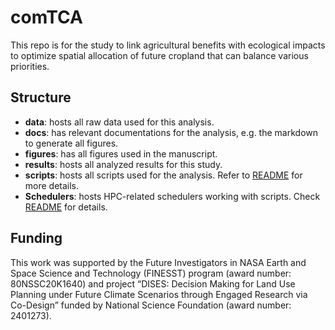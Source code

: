 # comTCA

This repo is for the study to link agricultural benefits with ecological impacts to optimize spatial allocation of future cropland that can balance various priorities.

## Structure

- **data**: hosts all raw data used for this analysis.
- **docs**: has relevant documentations for the analysis, e.g. the markdown to generate all figures.
- **figures**: has all figures used in the manuscript.
- **results**: hosts all analyzed results for this study.
- **scripts**: hosts all scripts used for the analysis. Refer to [README](https://github.com/LLeiSong/comTCA/blob/main/scripts/README.md) for more details.
- **Schedulers**: hosts HPC-related schedulers working with scripts. Check [README](https://github.com/LLeiSong/comTCA/blob/main/scripts/README.md) for details.

## Funding

This work was supported by the Future Investigators in NASA Earth and Space Science and Technology (FINESST) program (award number: 80NSSC20K1640) and project “DISES: Decision Making for Land Use Planning under Future Climate Scenarios through Engaged Research via Co-Design” funded by National Science Foundation (award number: 2401273).